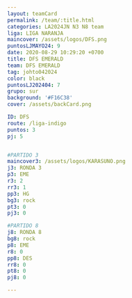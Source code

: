 ```yaml
---
layout: teamCard
permalink: /team/:title.html
categories: LA2024JN N3 N8 team
liga: LIGA NARANJA
maincover: /assets/logos/DFS.png
puntosLJMAYO24: 9
date: 2020-08-29 10:29:20 +0700
title: DFS EMERALD
team: DFS EMERALD
tag: johto042024
color: black
puntosLJ202404: 7
grupo: sur
background: '#F16C38'
cover: /assets/backCard.png

ID: DFS
route: /liga-indigo
puntos: 3
pj: 5


#PARTIDO 3
maincover3: /assets/logos/KARASUNO.png
j3: RONDA 3
p3: EME
r3: 2
rr3: 1 
pp3: HG
bg3: rock
pt3: 0
pj3: 0

#PARTIDO 8
j8: RONDA 8
bg8: rock 
p8: EME
r8: 0
pp8: DES
rr8: 0
pt8: 0
pj8: 0

---
```



